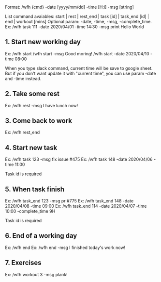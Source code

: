 Format: /wfh {cmd} -date [yyyy/mm/dd] -time [H:i] -msg [string]

List command avaiables: start | rest | rest_end | task [id] | task_end [id] | end | workout [mins]
Optional param: -date, -time, -msg, -complete_time.
Ex: /wfh task 111 -date 2020/04/01 -time 14:30 -msg print Hello World


## 1. Start new working day
Ex: 
/wfh start
/wfh start -msg Good moring!
/wfh start -date 2020/04/10 -time 08:00

When you type slack command, current time will be save to google sheet. But if you don't want update it with "current time", you can use param -date and -time instead.

## 2. Take some rest
Ex: /wfh rest -msg I have lunch now!

## 3. Come back to work
Ex: /wfh rest_end

## 4. Start new task
Ex: /wfh task 123 -msg fix issue #475
Ex: /wfh task 148 -date 2020/04/06 -time 11:00

Task id is required

## 5. When task finish
Ex: /wfh task_end 123 -msg pr #775
Ex: /wfh task_end 148 -date 2020/04/08 -time 09:00
Ex: /wfh task_end 114 -date 2020/04/07 -time 10:00 -complete_time 9H

Task id is required

## 6. End of a working day
Ex: /wfh end 
Ex: /wfh end -msg I finished today's work now!

## 7. Exercises
Ex: /wfh workout 3 -msg plank!


